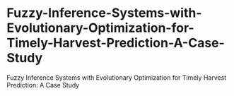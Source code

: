 # Fuzzy-Inference-Systems-with-Evolutionary-Optimization-for-Timely-Harvest-Prediction-A-Case-Study
Fuzzy Inference Systems with Evolutionary Optimization for Timely Harvest Prediction: A Case Study
